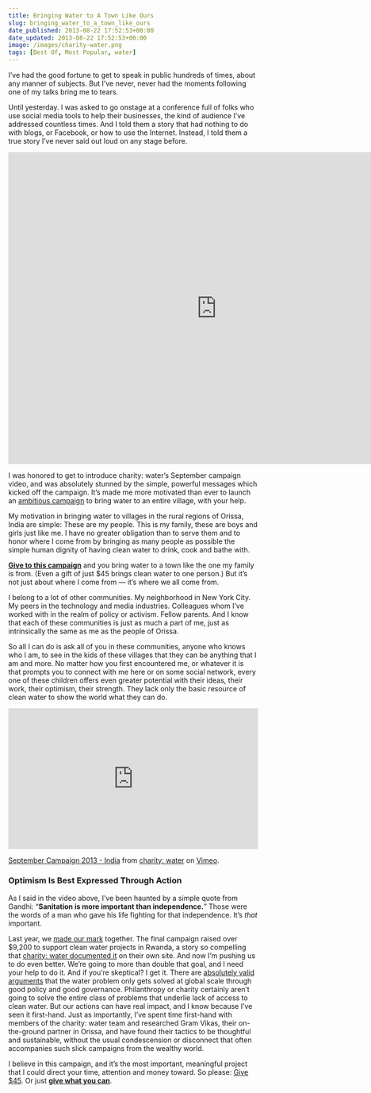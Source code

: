 ```yaml
---
title: Bringing Water to A Town Like Ours
slug: bringing_water_to_a_town_like_ours
date_published: 2013-08-22 17:52:53+00:00
date_updated: 2013-08-22 17:52:53+00:00
image: /images/charity-water.png
tags: [Best Of, Most Popular, water]
---
```

I’ve had the good fortune to get to speak in public hundreds of times, about any manner of subjects. But I’ve never, never had the moments following one of my talks bring me to tears.

Until yesterday. I was asked to go onstage at a conference full of folks who use social media tools to help their businesses, the kind of audience I’ve addressed countless times. And I told them a story that had nothing to do with blogs, or Facebook, or how to use the Internet. Instead, I told them a true story I’ve never said out loud on any stage before.

<iframe width="839" height="629" src="https://www.youtube.com/embed/4AJlT0v5MYY" frameborder="0" allow="accelerometer; autoplay; clipboard-write; encrypted-media; gyroscope; picture-in-picture" allowfullscreen></iframe>
  
I was honored to get to introduce charity: water’s September campaign video, and was absolutely stunned by the simple, powerful messages which kicked off the campaign. It’s made me more motivated than ever to launch an [ambitious campaign](http://my.charitywater.org/a-town-like-ours) to bring water to an entire village, with your help.  

My motivation in bringing water to villages in the rural regions of Orissa, India are simple: These are my people. This is my family, these are boys and girls just like me. I have no greater obligation than to serve them and to honor where I come from by bringing as many people as possible the simple human dignity of having clean water to drink, cook and bathe with.  

[**Give to this campaign**](http://my.charitywater.org/a-town-like-ours) and you bring water to a town like the one my family is from. (Even a gift of just $45 brings clean water to one person.) But it’s not just about where I come from — it’s where we all come from.  

I belong to a lot of other communities. My neighborhood in New York City. My peers in the technology and media industries. Colleagues whom I’ve worked with in the realm of policy or activism. Fellow parents. And I know that each of these communities is just as much a part of me, just as intrinsically the same as me as the people of Orissa.  

So all I can do is ask all of you in these communities, anyone who knows who I am, to see in the kids of these villages that they can be anything that I am and more. No matter how you first encountered me, or whatever it is that prompts you to connect with me here or on some social network, every one of these children offers even greater potential with their ideas, their work, their optimism, their strength. They lack only the basic resource of clean water to show the world what they can do.

<div style="padding:56.25% 0 0 0;position:relative;"><iframe src="https://player.vimeo.com/video/70417799?h=827cfd80a1&color=ffffff&title=0&byline=0&portrait=0" style="position:absolute;top:0;left:0;width:100%;height:100%;" frameborder="0" allow="autoplay; fullscreen; picture-in-picture" allowfullscreen></iframe></div><script src="https://player.vimeo.com/api/player.js"></script>
<p><a href="https://vimeo.com/70417799">September Campaign 2013 - India</a> from <a href="https://vimeo.com/charitywater">charity: water</a> on <a href="https://vimeo.com">Vimeo</a>.</p>

### Optimism Is Best Expressed Through Action

As I said in the video above, I’ve been haunted by a simple quote from Gandhi: “**Sanitation is more important than independence.**” Those were the words of a man who gave his life fighting for that independence. It’s *that* important.

Last year, we [made our mark](/2012/09/05/water-and-giving-and-leaving-a-mark) together. The final campaign raised over $9,200 to support clean water projects in Rwanda, a story so compelling that [charity: water documented it](http://www.charitywater.org/birthdays/profiles/anil-dash) on their own site. And now I’m pushing us to do even better. We’re going to more than double that goal, and I need your help to do it. And if you’re skeptical? I get it. There are [absolutely valid arguments](http://opinionator.blogs.nytimes.com/2013/08/21/the-real-future-of-clean-water/) that the water problem only gets solved at global scale through good policy and good governance. Philanthropy or charity certainly aren’t going to solve the entire class of problems that underlie lack of access to clean water. But our actions can have real impact, and I know because I’ve seen it first-hand. Just as importantly, I’ve spent time first-hand with members of the charity: water team and researched Gram Vikas, their on-the-ground partner in Orissa, and have found their tactics to be thoughtful and sustainable, without the usual condescension or disconnect that often accompanies such slick campaigns from the wealthy world.

I believe in this campaign, and it’s the most important, meaningful project that I could direct your time, attention and money toward. So please: [Give $45](https://my.charitywater.org/p/donate?campaign_id=42090&amp;payment_amt=45). Or just [**give what you can**](http://my.charitywater.org/a-town-like-ours).
